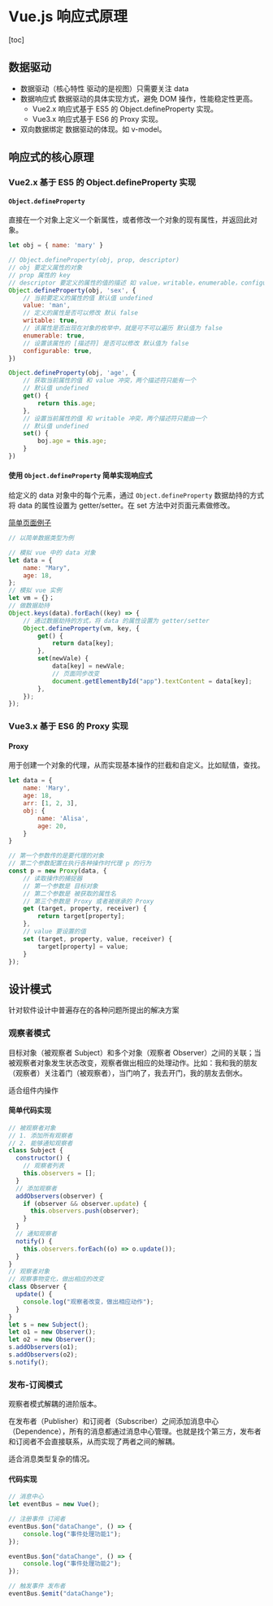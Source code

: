 # Vue.js 响应式原理

[toc]

## 数据驱动

- 数据驱动（核心特性 驱动的是视图）只需要关注 data
- 数据响应式 数据驱动的具体实现方式，避免 DOM 操作，性能稳定性更高。
  - Vue2.x 响应式基于 ES5 的 Object.defineProperty 实现。
  - Vue3.x 响应式基于 ES6 的 Proxy 实现。
- 双向数据绑定 数据驱动的体现。如 v-model。

## 响应式的核心原理

### Vue2.x 基于 ES5 的 Object.defineProperty 实现

#### `Object.defineProperty`

直接在一个对象上定义一个新属性，或者修改一个对象的现有属性，并返回此对象。

```JavaScript
let obj = { name: 'mary' }

// Object.defineProperty(obj, prop, descriptor)
// obj 要定义属性的对象
// prop 属性的 key
// descriptor 要定义的属性的值的描述 如 value，writable，enumerable，configurable，get，set
Object.defineProperty(obj, 'sex', {
    // 当前要定义的属性的值 默认值 undefined
    value: 'man',
    // 定义的属性是否可以修改 默认 false
    writable: true,
    // 该属性是否出现在对象的枚举中，就是可不可以遍历 默认值为 false
    enumerable: true,
    // 设置该属性的 [描述符] 是否可以修改 默认值为 false
    configurable: true,
})

Object.defineProperty(obj, 'age', {
    // 获取当前属性的值 和 value 冲突，两个描述符只能有一个
    // 默认值 undefined
    get() {
        return this.age;
    },
    // 设置当前属性的值 和 writable 冲突，两个描述符只能由一个
    // 默认值 undefined
    set() {
        boj.age = this.age;
    }
})

```

#### 使用 `Object.defineProperty` 简单实现响应式

给定义的 data 对象中的每个元素，通过 `Object.defineProperty` 数据劫持的方式 将 data 的属性设置为 getter/setter。在 set 方法中对页面元素做修改。

[简单页面例子](https://github.com/leleqin/css-html-js-demo/blob/master/notes/vue2.0/principle/index.html)

```JavaScript
// 以简单数据类型为例

// 模拟 vue 中的 data 对象
let data = {
    name: "Mary",
    age: 18,
};
// 模拟 vue 实例
let vm = {}；
// 做数据劫持
Object.keys(data).forEach((key) => {
    // 通过数据劫持的方式，将 data 的属性设置为 getter/setter
    Object.defineProperty(vm, key, {
        get() {
            return data[key];
        },
        set(newVale) {
            data[key] = newVale;
            // 页面同步改变
            document.getElementById("app").textContent = data[key];
        },
    });
});
```

### Vue3.x 基于 ES6 的 Proxy 实现

#### Proxy

用于创建一个对象的代理，从而实现基本操作的拦截和自定义。比如赋值，查找。

```JavaScript
let data = {
    name: 'Mary',
    age: 18,
    arr: [1, 2, 3],
    obj: {
        name: 'Alisa',
        age: 20,
    }
}

// 第一个参数传的是要代理的对象
// 第二个参数配置在执行各种操作时代理 p 的行为
const p = new Proxy(data, {
    // 读取操作的捕捉器
    // 第一个参数是 目标对象
    // 第二个参数是 被获取的属性名
    // 第三个参数是 Proxy 或者被继承的 Proxy
    get (target, property, receiver) {
        return target[property];
    },
    // value 要设置的值
    set (target, property, value, receiver) {
        target[property] = value;
    }
});
```

## 设计模式

针对软件设计中普遍存在的各种问题所提出的解决方案

### 观察者模式

目标对象（被观察者 Subject）和多个对象（观察者 Observer）之间的关联；当被观察者对象发生状态改变，观察者做出相应的处理动作。比如：我和我的朋友（观察者）关注着门（被观察者），当门响了，我去开门，我的朋友去倒水。

适合组件内操作

#### 简单代码实现

```JavaScript
// 被观察者对象
// 1. 添加所有观察者
// 2. 能够通知观察者
class Subject {
  constructor() {
    // 观察者列表
    this.observers = [];
  }
  // 添加观察者
  addObservers(observer) {
    if (observer && observer.update) {
      this.observers.push(observer);
    }
  }
  // 通知观察者
  notify() {
    this.observers.forEach((o) => o.update());
  }
}
// 观察者对象
// 观察事物变化，做出相应的改变
class Observer {
  update() {
    console.log("观察者改变，做出相应动作");
  }
}
let s = new Subject();
let o1 = new Observer();
let o2 = new Observer();
s.addObservers(o1);
s.addObservers(o2);
s.notify();
```

### 发布-订阅模式

观察者模式解耦的进阶版本。

在发布者（Publisher）和订阅者（Subscriber）之间添加消息中心（Dependence），所有的消息都通过消息中心管理。也就是找个第三方，发布者和订阅者不会直接联系，从而实现了两者之间的解耦。

适合消息类型复杂的情况。

#### 代码实现

```JavaScript
// 消息中心
let eventBus = new Vue();

// 注册事件 订阅者
eventBus.$on("dataChange", () => {
    console.log("事件处理功能1");
});

eventBus.$on("dataChange", () => {
    console.log("事件处理功能2");
});

// 触发事件 发布者
eventBus.$emit("dataChange");
```
